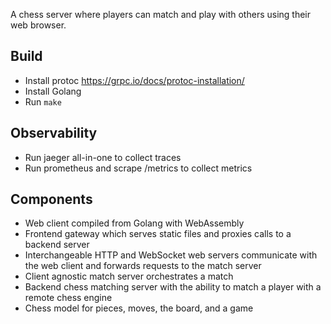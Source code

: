 A chess server where players can match and play with others using their web browser.

## Build
* Install protoc https://grpc.io/docs/protoc-installation/
* Install Golang
* Run `make`

## Observability
* Run jaeger all-in-one to collect traces
* Run prometheus and scrape /metrics to collect metrics

## Components
* Web client compiled from Golang with WebAssembly
* Frontend gateway which serves static files and proxies calls to a backend server
* Interchangeable HTTP and WebSocket web servers communicate with the web client and forwards requests to the match server
* Client agnostic match server orchestrates a match
* Backend chess matching server with the ability to match a player with a remote chess engine
* Chess model for pieces, moves, the board, and a game
